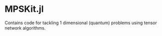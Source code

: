 # MPSKit.jl
Contains code for tackling 1 dimensional (quantum) problems using tensor network algorithms.
